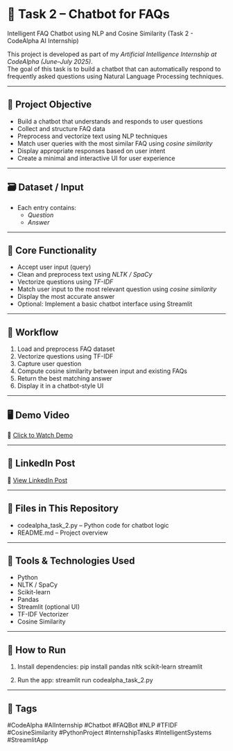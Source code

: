 # 💬 Task 2 – Chatbot for FAQs

Intelligent FAQ Chatbot using NLP and Cosine Similarity (Task 2 - CodeAlpha AI Internship)

This project is developed as part of my *Artificial Intelligence Internship at CodeAlpha (June–July 2025)*.  
The goal of this task is to build a chatbot that can automatically respond to frequently asked questions using Natural Language Processing techniques.

---

## 📌 Project Objective

- Build a chatbot that understands and responds to user questions  
- Collect and structure FAQ data  
- Preprocess and vectorize text using NLP techniques  
- Match user queries with the most similar FAQ using *cosine similarity*  
- Display appropriate responses based on user intent  
- Create a minimal and interactive UI for user experience

---

## 🗃 Dataset / Input
- Each entry contains:
  - *Question*
  - *Answer*

---

## 🧠 Core Functionality

- Accept user input (query)  
- Clean and preprocess text using *NLTK / SpaCy*  
- Vectorize questions using *TF-IDF*  
- Match user input to the most relevant question using *cosine similarity*  
- Display the most accurate answer  
- Optional: Implement a basic chatbot interface using Streamlit

---

## 🧪 Workflow

1. Load and preprocess FAQ dataset  
2. Vectorize questions using TF-IDF  
3. Capture user question  
4. Compute cosine similarity between input and existing FAQs  
5. Return the best matching answer  
6. Display it in a chatbot-style UI

---

## 🖥 Demo Video

🎥 [Click to Watch Demo](https://drive.google.com/file/d/1Li214EB3vg6FDV-42YsrKBXjPKdc0Zau/view?usp=sharing)

---

## 🔗 LinkedIn Post

🔗 [View LinkedIn Post](https://www.linkedin.com/posts/lahari-kodali-0828822b3_aiinternship-faqchatbot-codealpha-activity-7343240002241191936-Mo8A?utm_source=share&utm_medium=member_desktop&rcm=ACoAAEtp5eIBhoKqVvYHZHwtQ-dbov8KpB9raLc)

---

## 📁 Files in This Repository

- codealpha_task_2.py – Python code for chatbot logic  
- README.md – Project overview  

---

## 🧰 Tools & Technologies Used

- Python  
- NLTK / SpaCy  
- Scikit-learn  
- Pandas  
- Streamlit (optional UI)  
- TF-IDF Vectorizer  
- Cosine Similarity

---

## 🚀 How to Run

1. Install dependencies:
   pip install pandas nltk scikit-learn streamlit

2. Run the app:
   streamlit run codealpha_task_2.py


---

## 📌 Tags

#CodeAlpha #AIInternship #Chatbot #FAQBot #NLP #TFIDF #CosineSimilarity #PythonProject #InternshipTasks #IntelligentSystems #StreamlitApp
